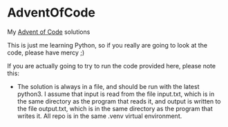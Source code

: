 # AdventOfCode
My [Advent of Code](https://adventofcode.com/) solutions

This is just me learning Python, so if you really are going to look at the code, please have mercy ;)

If you are actually going to try to run the code provided here, please note this:

- The solution is always in a file, and should be run with the latest python3. I assume that input is read from the file input.txt, which is in the same directory as the program that reads it, and output is written to the file output.txt, which is in the same directory as the program that writes it. All repo is in the same .venv virtual environment.
